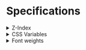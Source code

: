 # Specifications

<details>
<summary>Z-Index</summary>
<div>

| Z-Index | Entity |
| --: | --- |
| 129 | header logo (`header.scss/#header-logo`) |
| 128 | header title (`header.scss/#header-logo::after`) |
| 127 | header bg (`header.scss/#header-bg`) |
| 126 | drawer menu bg (`header.scss/#drawer-menu-bg`) |
| 42 | sharing dropdown menu (`share-button.scss/ul.menu`) |
| -1 | fixed bg (`global.css/html::before`) |

</div>
</details>

<details>
<summary>CSS Variables</summary>
<div>

| Name | Description | Usable area |
| --: | --- | --- |
| `--max-vh001` | viewport max height ever * 0.01 (realtime update) | all |

</div>
</details>

<details>
<summary>Font weights</summary>
<div>

## `'Kiwi Maru'`

<!-- - Light: `300`
- Regular: `400` -->
- Medium: `500`

**Do not use**: `100`, `200`, `300`, `400`, `600`, `700`, `800`, `900`, `normal`, `bold`, `lighter`, `bolder`

## `'Source Code Pro'`

<!-- - ExtraLight: `200`
- Light: `300`
- Regular: `400` -->
- Medium: `500`
<!-- - SemiBold: `600`
- Bold: `700`
- ExtraBold: `800`
- Black: `900` -->

**Do not use**: `100`, `200`, `300`, `400`, `600`, `700`, `800`, `900`, `normal`, `bold`, `lighter`, `bolder`
